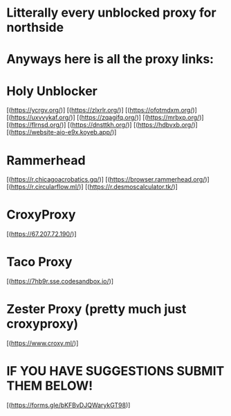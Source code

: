 # Litterally every unblocked proxy for northside

# Anyways here is all the proxy links:

# Holy Unblocker
[(https://ycrgv.org/)]
[(https://zlxrlr.org/)]
[(https://ofotmdxm.org/)]
[(https://uxvvykaf.org/)]
[(https://zqagifq.org/)]
[(https://mrbxp.org/)]
[(https://flrnsd.org/)]
[(https://dnsttkh.org/)]
[(https://hdbvxb.org/)]
[(https://website-aio-e9x.koyeb.app/)]

# Rammerhead
[(https://r.chicagoacrobatics.gq/)]
[(https://browser.rammerhead.org/)]
[(https://r.circularflow.ml/)]
[(https://r.desmoscalculator.tk/)]

# CroxyProxy
[(https://67.207.72.190/)]

# Taco Proxy
[(https://7hb9r.sse.codesandbox.io/)]

# Zester Proxy (pretty much just croxyproxy)
[(https://www.croxy.ml/)]



# IF YOU HAVE SUGGESTIONS SUBMIT THEM BELOW!

[(https://forms.gle/bKFBvDJQWarykGT98)]
